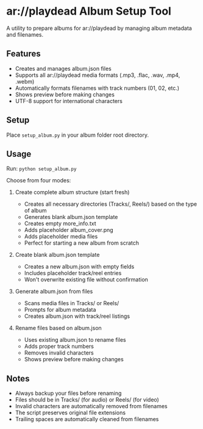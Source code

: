 # ar://playdead Album Setup Tool

A utility to prepare albums for ar://playdead by managing album metadata and filenames.

## Features
- Creates and manages album.json files
- Supports all ar://playdead media formats (.mp3, .flac, .wav, .mp4, .webm)
- Automatically formats filenames with track numbers (01, 02, etc.)
- Shows preview before making changes
- UTF-8 support for international characters

## Setup
Place `setup_album.py` in your album folder root directory.

## Usage
Run: `python setup_album.py`

Choose from four modes:

1. Create complete album structure (start fresh)
   - Creates all necessary directories (Tracks/, Reels/) based on the type of album
   - Generates blank album.json template
   - Creates empty more_info.txt
   - Adds placeholder album_cover.png
   - Adds placeholder media files
   - Perfect for starting a new album from scratch

2. Create blank album.json template
   - Creates a new album.json with empty fields
   - Includes placeholder track/reel entries
   - Won't overwrite existing file without confirmation

3. Generate album.json from files
   - Scans media files in Tracks/ or Reels/
   - Prompts for album metadata
   - Creates album.json with track/reel listings

4. Rename files based on album.json
   - Uses existing album.json to rename files
   - Adds proper track numbers
   - Removes invalid characters
   - Shows preview before making changes

## Notes
- Always backup your files before renaming
- Files should be in Tracks/ (for audio) or Reels/ (for video)
- Invalid characters are automatically removed from filenames
- The script preserves original file extensions
- Trailing spaces are automatically cleaned from filenames
